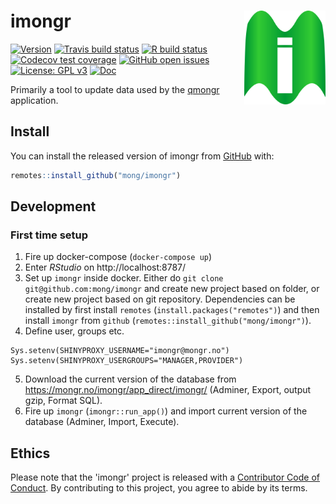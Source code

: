 # imongr <img src="man/figures/logo.svg" align="right" height="150" />

<!-- badges: start -->
[![Version](https://img.shields.io/github/v/release/mong/imongr?sort=semver)](https://github.com/mong/imongr/releases)
[![Travis build status](https://travis-ci.org/mong/imongr.svg?branch=master)](https://travis-ci.org/mong/imongr)
[![R build status](https://github.com/mong/imongr/workflows/R-CMD-check/badge.svg)](https://github.com/mong/imongr/actions)
[![Codecov test coverage](https://codecov.io/gh/mong/imongr/branch/master/graph/badge.svg)](https://codecov.io/gh/mong/imongr?branch=master)
[![GitHub open issues](https://img.shields.io/github/issues/mong/imongr.svg)](https://github.com/mong/imongr/issues)
[![License: GPL v3](https://img.shields.io/badge/License-GPLv3-blue.svg)](https://www.gnu.org/licenses/gpl-3.0)
[![Doc](https://img.shields.io/badge/Doc--grey.svg)](https://mong.github.io/imongr/)
<!-- badges: end -->

Primarily a tool to update data used by the [qmongr](https://github.com/mong/qmongr/) application.

## Install

You can install the released version of imongr from [GitHub](https://github.com/mong/imongr) with:

``` r
remotes::install_github("mong/imongr")
```

## Development

### First time setup

1. Fire up docker-compose (`docker-compose up`)
2. Enter *RStudio* on http://localhost:8787/
3. Set up `imongr` inside docker. Either do `git clone git@github.com:mong/imongr` and create new project based on folder, or create new project based on git repository. Dependencies can be installed by first install `remotes` (`install.packages("remotes")`) and then install `imongr` from `github` (`remotes::install_github("mong/imongr")`).
4. Define user, groups etc.
```
Sys.setenv(SHINYPROXY_USERNAME="imongr@mongr.no")
Sys.setenv(SHINYPROXY_USERGROUPS="MANAGER,PROVIDER")
```
5. Download the current version of the database from https://mongr.no/imongr/app_direct/imongr/ (Adminer, Export, output gzip, Format SQL).
6. Fire up `imongr` (`imongr::run_app()`) and import current version of the database (Adminer, Import, Execute).


## Ethics
Please note that the 'imongr' project is released with a [Contributor Code of Conduct](CODE_OF_CONDUCT.md). By contributing to this project, you agree to abide by its terms.
